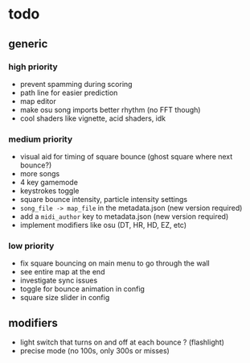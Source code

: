 # todo

## generic

### high priority

- prevent spamming during scoring
- path line for easier prediction
- map editor
- make osu song imports better rhythm (no FFT though)
- cool shaders like vignette, acid shaders, idk

### medium priority

- visual aid for timing of square bounce (ghost square where next bounce?)
- more songs
- 4 key gamemode
- keystrokes toggle
- square bounce intensity, particle intensity settings
- `song_file -> map_file` in the metadata.json (new version required)
- add a `midi_author` key to metadata.json (new version required)
- implement modifiers like osu (DT, HR, HD, EZ, etc)

### low priority

- fix square bouncing on main menu to go through the wall
- see entire map at the end
- investigate sync issues
- toggle for bounce animation in config
- square size slider in config

## modifiers

- light switch that turns on and off at each bounce ? (flashlight)
- precise mode (no 100s, only 300s or misses)
